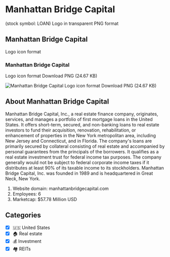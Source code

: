 # Manhattan Bridge Capital
 (stock symbol: LOAN) Logo in transparent PNG format

## Manhattan Bridge Capital
 Logo icon format

### Manhattan Bridge Capital
 Logo icon format Download PNG (24.67 KB)

![Manhattan Bridge Capital
 Logo icon format Download PNG (24.67 KB)](/img/orig/LOAN-6be6eb1d.png)

## About Manhattan Bridge Capital


Manhattan Bridge Capital, Inc., a real estate finance company, originates, services, and manages a portfolio of first mortgage loans in the United States. It offers short-term, secured, and non-banking loans to real estate investors to fund their acquisition, renovation, rehabilitation, or enhancement of properties in the New York metropolitan area, including New Jersey and Connecticut, and in Florida. The company's loans are primarily secured by collateral consisting of real estate and accompanied by personal guarantees from the principals of the borrowers. It qualifies as a real estate investment trust for federal income tax purposes. The company generally would not be subject to federal corporate income taxes if it distributes at least 90% of its taxable income to its stockholders. Manhattan Bridge Capital, Inc. was founded in 1989 and is headquartered in Great Neck, New York.

1. Website domain: manhattanbridgecapital.com
2. Employees: 6
3. Marketcap: $57.78 Million USD


## Categories
- [x] 🇺🇸 United States
- [x] 🏠 Real estate
- [x] 💰 Investment
- [x] 🏘️ REITs
